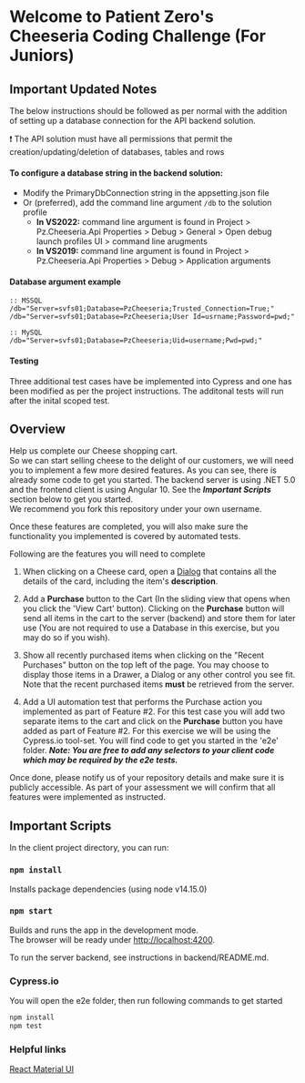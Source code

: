 # Welcome to Patient Zero's Cheeseria Coding Challenge (For Juniors)

## Important Updated Notes

The below instructions should be followed as per normal with the addition of setting up a database connection for the API backend solution.

❗ The API solution must have all permissions that permit the creation/updating/deletion of databases, tables and rows

#### To configure a database string in the backend solution:
* Modify the PrimaryDbConnection string in the appsetting.json file
* Or (preferred), add the command line argument `/db` to the solution profile
  * <b>In VS2022:</b> command line argument is found in Project > Pz.Cheeseria.Api Properties > Debug > General > Open debug launch profiles UI > command line arugments
  * <b>In VS2019:</b> command line argument is found in Project > Pz.Cheeseria.Api Properties > Debug > Application arguments

#### Database argument example
```batch
:: MSSQL
/db="Server=svfs01;Database=PzCheeseria;Trusted_Connection=True;"
/db="Server=svfs01;Database=PzCheeseria;User Id=usrname;Password=pwd;"

:: MySQL
/db="Server=svfs01;Database=PzCheeseria;Uid=username;Pwd=pwd;"
```

#### Testing
Three additional test cases have be implemented into Cypress and one has been modified as per the project instructions. The additonal tests will run after the inital scoped test.

## Overview

Help us complete our Cheese shopping cart.<br />
So we can start selling cheese to the delight of our customers, we will need you to implement a few more desired features. As you can see, there is already some code to get you started. The backend server is using .NET 5.0 and the frontend client is using Angular 10. See the ***Important Scripts*** section below to get you started.<br />
We recommend you fork this repository under your own username.

Once these features are completed, you will also make sure the functionality you implemented is covered by automated tests.

Following are the features you will need to complete

1. When clicking on a Cheese card, open a [Dialog](https://material.angular.io/components/dialog/examples) that contains all the details of the card, including the item's **description**.

2. Add a **Purchase** button to the Cart (In the sliding view that opens when you click the 'View Cart' button). Clicking on the **Purchase** button will send all items in the cart to the server (backend) and store them for later use (You are not required to use a Database in this exercise, but you may do so if you wish).

3. Show all recently purchased items when clicking on the "Recent Purchases" button on the top left of the page. You may choose to display those items in a Drawer, a Dialog or any other control you see fit. Note that the recent purchased items **must** be retrieved from the server.

4. Add a UI automation test that performs the Purchase action you implemented as part of Feature #2. For this test case you will add two separate items to the cart and click on the **Purchase** button you have added as part of Feature #2.
For this exercise we will be using the Cypress.io tool-set. You will find code to get you started in the 'e2e' folder.
***Note: You are free to add any selectors to your client code which may be required by the e2e tests.***

Once done, please notify us of your repository details and make sure it is publicly accessible. As part of your assessment we will confirm that all features were implemented as instructed.

## Important Scripts

In the client project directory, you can run:

### `npm install`

Installs package dependencies (using node v14.15.0)

### `npm start`

Builds and runs the app in the development mode.\
The browser will be ready under [http://localhost:4200](http://localhost:4200).

To run the server backend, see instructions in backend/README.md.

### Cypress.io

You will open the e2e folder, then run following commands to get started

```bash
npm install
npm test
```

### Helpful links

[React Material UI](https://material-ui.com/getting-started/usage/)
